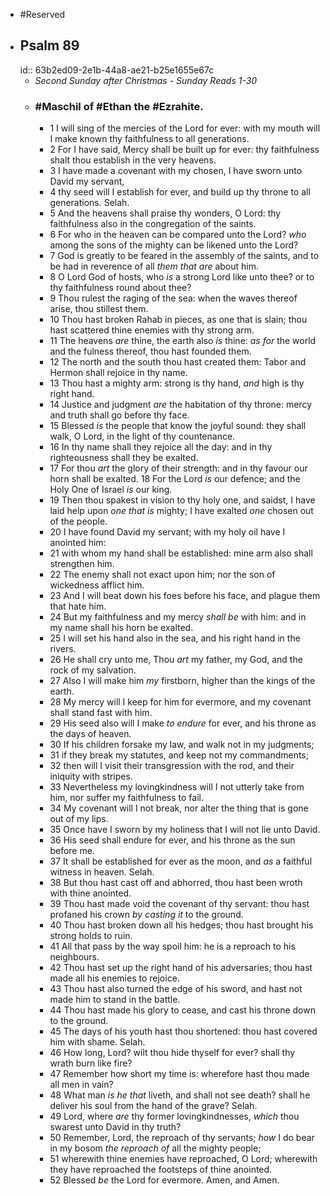 - #Reserved
- ## Psalm 89
  id:: 63b2ed09-2e1b-44a8-ae21-b25e1655e67c
	- _Second Sunday after Christmas - Sunday Reads 1-30_
	- ### #Maschil of #Ethan the #Ezrahite.
		- 1 I will sing of the mercies of the Lord for ever:
		  with my mouth will I make known thy faithfulness to all generations.
		- 2 For I have said, Mercy shall be built up for ever:
		  thy faithfulness shalt thou establish in the very heavens.
		- 3 I have made a covenant with my chosen,
		  I have sworn unto David my servant,
		- 4 thy seed will I establish for ever,
		  and build up thy throne to all generations. Selah.
		- 5 And the heavens shall praise thy wonders, O Lord:
		  thy faithfulness also in the congregation of the saints.
		- 6 For who in the heaven can be compared unto the Lord?
		  *who* among the sons of the mighty can be likened unto the Lord?
		- 7 God is greatly to be feared in the assembly of the saints,
		  and to be had in reverence of all *them that are* about him.
		- 8 O Lord God of hosts, who *is* a strong Lord like unto thee?
		  or to thy faithfulness round about thee?
		- 9 Thou rulest the raging of the sea:
		  when the waves thereof arise, thou stillest them.
		- 10 Thou hast broken Rahab in pieces, as one that is slain;
		  thou hast scattered thine enemies with thy strong arm.
		- 11 The heavens *are* thine, the earth also *is* thine:
		  *as for* the world and the fulness thereof, thou hast founded them.
		- 12 The north and the south thou hast created them:
		  Tabor and Hermon shall rejoice in thy name.
		- 13 Thou hast a mighty arm:
		  strong is thy hand, *and* high is thy right hand.
		- 14 Justice and judgment *are* the habitation of thy throne:
		  mercy and truth shall go before thy face.
		- 15 Blessed *is* the people that know the joyful sound:
		  they shall walk, O Lord, in the light of thy countenance.
		- 16 In thy name shall they rejoice all the day:
		  and in thy righteousness shall they be exalted.
		- 17 For thou *art* the glory of their strength:
		  and in thy favour our horn shall be exalted.
		  18 For the Lord *is* our defence;
		  and the Holy One of Israel *is* our king.
		- 19 Then thou spakest in vision to thy holy one,
		  and saidst, I have laid help upon *one that is* mighty;
		  I have exalted *one* chosen out of the people.
		- 20 I have found David my servant;
		  with my holy oil have I anointed him:
		- 21 with whom my hand shall be established:
		  mine arm also shall strengthen him.
		- 22 The enemy shall not exact upon him;
		  nor the son of wickedness afflict him.
		- 23 And I will beat down his foes before his face,
		  and plague them that hate him.
		- 24 But my faithfulness and my mercy *shall be* with him:
		  and in my name shall his horn be exalted.
		- 25 I will set his hand also in the sea,
		  and his right hand in the rivers.
		- 26 He shall cry unto me, Thou *art* my father,
		  my God, and the rock of my salvation.
		- 27 Also I will make him *my* firstborn,
		  higher than the kings of the earth.
		- 28 My mercy will I keep for him for evermore,
		  and my covenant shall stand fast with him.
		- 29 His seed also will I make *to endure* for ever,
		  and his throne as the days of heaven.
		- 30 If his children forsake my law, and walk not in my judgments;
		- 31 if they break my statutes, and keep not my commandments;
		- 32 then will I visit their transgression with the rod, and their iniquity with stripes.
		- 33 Nevertheless my lovingkindness will I not utterly take from him,
		  nor suffer my faithfulness to fail.
		- 34 My covenant will I not break,
		  nor alter the thing that is gone out of my lips.
		- 35 Once have I sworn by my holiness
		  that I will not lie unto David.
		- 36 His seed shall endure for ever,
		  and his throne as the sun before me.
		- 37 It shall be established for ever as the moon,
		  and *as* a faithful witness in heaven. Selah.
		- 38 But thou hast cast off and abhorred,
		  thou hast been wroth with thine anointed.
		- 39 Thou hast made void the covenant of thy servant:
		  thou hast profaned his crown *by casting it* to the ground.
		- 40 Thou hast broken down all his hedges;
		  thou hast brought his strong holds to ruin.
		- 41 All that pass by the way spoil him:
		  he is a reproach to his neighbours.
		- 42 Thou hast set up the right hand of his adversaries;
		  thou hast made all his enemies to rejoice.
		- 43 Thou hast also turned the edge of his sword,
		  and hast not made him to stand in the battle.
		- 44 Thou hast made his glory to cease,
		  and cast his throne down to the ground.
		- 45 The days of his youth hast thou shortened:
		  thou hast covered him with shame. Selah.
		- 46 How long, Lord? wilt thou hide thyself for ever?
		  shall thy wrath burn like fire?
		- 47 Remember how short my time is:
		  wherefore hast thou made all men in vain?
		- 48 What man *is he that* liveth, and shall not see death?
		  shall he deliver his soul from the hand of the grave? Selah.
		- 49 Lord, where *are* thy former lovingkindnesses,
		  *which* thou swarest unto David in thy truth?
		- 50 Remember, Lord, the reproach of thy servants;
		  *how* I do bear in my bosom *the reproach of* all the mighty people;
		- 51 wherewith thine enemies have reproached, O Lord;
		  wherewith they have reproached the footsteps of thine anointed.
		- 52 Blessed *be* the Lord for evermore.
		  Amen, and Amen.